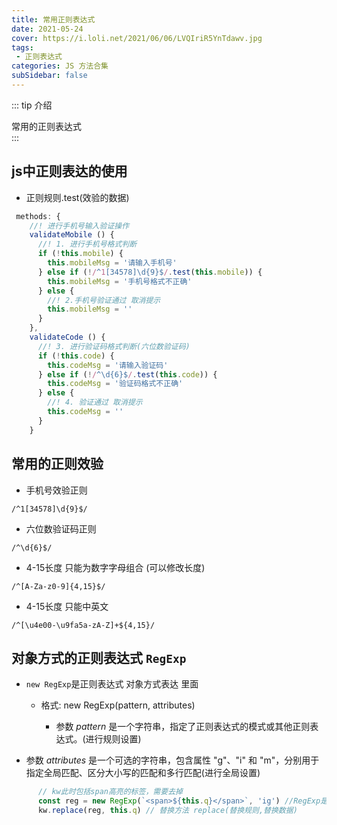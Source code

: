 ```yaml
---
title: 常用正则表达式
date: 2021-05-24
cover: https://i.loli.net/2021/06/06/LVQIriR5YnTdawv.jpg
tags:
 - 正则表达式
categories: JS 方法合集
subSidebar: false
---
```


::: tip 介绍

常用的正则表达式<br>
:::

<!-- more -->

## js中正则表达的使用 

* 正则规则.test(效验的数据)

```js
 methods: {
    //! 进行手机号输入验证操作
    validateMobile () {
      //! 1. 进行手机号格式判断
      if (!this.mobile) {
        this.mobileMsg = '请输入手机号'
      } else if (!/^1[34578]\d{9}$/.test(this.mobile)) {
        this.mobileMsg = '手机号格式不正确'
      } else {
        //! 2.手机号验证通过 取消提示
        this.mobileMsg = ''
      }
    },
    validateCode () {
      //! 3. 进行验证码格式判断(六位数验证码)
      if (!this.code) {
        this.codeMsg = '请输入验证码'
      } else if (!/^\d{6}$/.test(this.code)) {
        this.codeMsg = '验证码格式不正确'
      } else {
        //! 4. 验证通过 取消提示
        this.codeMsg = ''
      }
    }
```

## 常用的正则效验

* 手机号效验正则

```正则表达式
/^1[34578]\d{9}$/
```

* 六位数验证码正则

```正则表达式
/^\d{6}$/
```

* 4-15长度 只能为数字字母组合 (可以修改长度)

```
/^[A-Za-z0-9]{4,15}$/
```

* 4-15长度 只能中英文 

```
/^[\u4e00-\u9fa5a-zA-Z]+${4,15}/
```

## 对象方式的正则表达式 `RegExp`

* `new RegExp`是正则表达式 对象方式表达 里面

  * 格式: new RegExp(pattern, attributes)

    * 参数 *pattern* 是一个字符串，指定了正则表达式的模式或其他正则表达式。(进行规则设置)
* 参数 *attributes* 是一个可选的字符串，包含属性 "g"、"i" 和 "m"，分别用于指定全局匹配、区分大小写的匹配和多行匹配(进行全局设置)

```js
      // kw此时包括span高亮的标签，需要去掉
      const reg = new RegExp(`<span>${this.q}</span>`, 'ig') //RegExp是正则表达式 对象模式
   	  kw.replace(reg, this.q) // 替换方法 replace(替换规则,替换数据)
```

